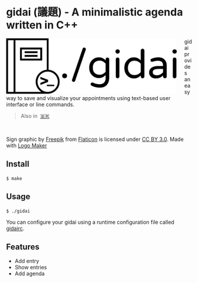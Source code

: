 # gidai (議題) - A minimalistic agenda written in C++

<img src="docs/logo.png" align="left" height="150"/>
<img align="left" width="0" height="150px" hspace="10"/>

gidai provides an easy way to save and visualize your appointments using text-based user interface or line commands.

> Also in&nbsp;
> <a href="docs/pt_BR/README.md">🇧🇷</a>

<br>

Sign graphic by <a href="http://www.flaticon.com/authors/freepik">Freepik</a> from <a href="http://www.flaticon.com/">Flaticon</a> is licensed under <a href="http://creativecommons.org/licenses/by/3.0/" title="Creative Commons BY 3.0">CC BY 3.0</a>. Made with <a href="http://logomakr.com" title="Logo Maker">Logo Maker</a>

## Install

```
$ make
```

## Usage

```
$ ./gidai
```

You can configure your gidai using a runtime configuration file called [gidairc](GIDAIRC.md).

## Features

- Add entry
- Show entries
- Add agenda
